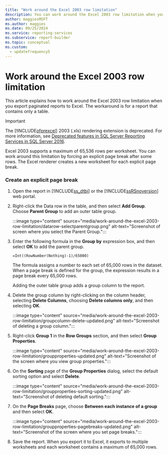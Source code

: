 ```yaml
---
title: "Work around the Excel 2003 row limitation"
description: You can work around the Excel 2003 row limitation when you export paginated reports to Excel by forcing a page break after some rows.
author: maggiesMSFT
ms.author: maggies
ms.date: 09/25/2024
ms.service: reporting-services
ms.subservice: report-builder
ms.topic: conceptual
ms.custom:
  - updatefrequency5
---
```

# Work around the Excel 2003 row limitation

  This article explains how to work around the Excel 2003 row limitation when you export paginated reports to Excel. The workaround is for a report that contains only a table.

> [!IMPORTANT]  
> The [!INCLUDE[ofprexcel](../../includes/ofprexcel-md.md)] 2003 (.xls) rendering extension is deprecated. For more information, see [Deprecated features in SQL Server Reporting Services in SQL Server 2016](../../reporting-services/deprecated-features-in-sql-server-reporting-services-ssrs.md).

Excel 2003 supports a maximum of 65,536 rows per worksheet. You can work around this limitation by forcing an explicit page break after some rows. The Excel renderer creates a new worksheet for each explicit page break.

### Create an explicit page break

1. Open the report in [!INCLUDE[ss_dtbi](../../includes/ss-dtbi-md.md)] or the [!INCLUDE[ssRSnoversion](../../includes/ssrsnoversion-md.md)] web portal.

1. Right-click the Data row in the table, and then select **Add Group**. Choose **Parent Group** to add an outer table group.

     :::image type="content" source="media/work-around-the-excel-2003-row-limitation/datarow-selectparentgroup.png" alt-text="Screenshot of screen where you select the Parent Group.":::

1. Enter the following formula in the **Group by** expression box, and then select **OK** to add the parent group.

     `=Int((RowNumber(Nothing)-1)/65000)`

     The formula assigns a number to each set of 65,000 rows in the dataset. When a page break is defined for the group, the expression results in a page break every 65,000 rows.

     Adding the outer table group adds a group column to the report.

1. Delete the group column by right-clicking on the column header, selecting **Delete Columns**, choosing **Delete columns only**, and then selecting **OK**.

     :::image type="content" source="media/work-around-the-excel-2003-row-limitation/groupcolumn-delete-updated.png" alt-text="Screenshot of deleting a group column.":::

1. Right-click **Group 1** in the **Row Groups** section, and then select **Group Properties**.

     :::image type="content" source="media/work-around-the-excel-2003-row-limitation/groupproperties-updated.png" alt-text="Screenshot of the screen where you view group properties.":::

1. On the **Sorting** page of the **Group Properties** dialog, select the default sorting option and select **Delete**.

     :::image type="content" source="media/work-around-the-excel-2003-row-limitation/groupproperties-sorting-updated.png" alt-text="Screenshot of deleting default sorting.":::

1. On the **Page Breaks** page, choose **Between each instance of a group** and then select **OK**.

     :::image type="content" source="media/work-around-the-excel-2003-row-limitation/groupproperties-pagebreaks-updated.png" alt-text="Screenshot of the screen where you set page breaks.":::

1. Save the report. When you export it to Excel, it exports to multiple worksheets and each worksheet contains a maximum of 65,000 rows.
